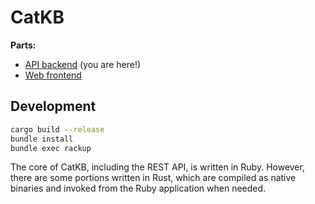 # CatKB

**Parts:**
- [API backend](https://github.com/u1f408/catkb) (you are here!)
- [Web frontend](https://github.com/u1f408/catkb-web)

## Development

```bash
cargo build --release
bundle install
bundle exec rackup
```

The core of CatKB, including the REST API, is written in Ruby.
However, there are some portions written in Rust, which are
compiled as native binaries and invoked from the Ruby application
when needed.
